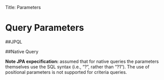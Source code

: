 Title: Parameters

# Query Parameters

##JPQL


##Native Query

**Note JPA expecification:** assumed that for native queries the parameters themselves use the SQL syntax (i.e., “?”, rather than “?1”).
The use of positional parameters is not supported for criteria queries.